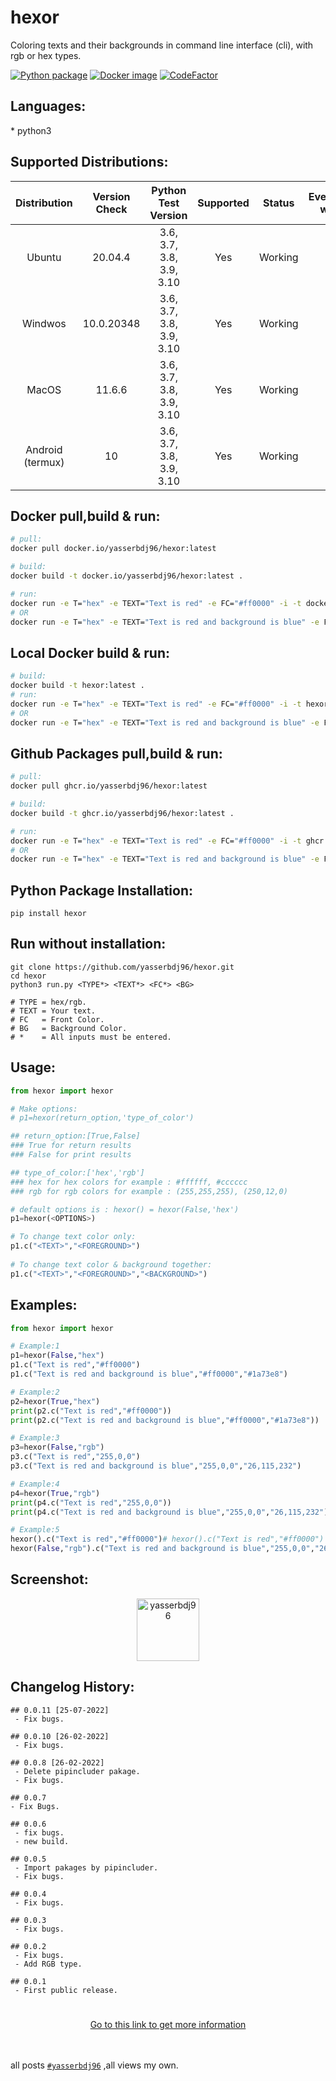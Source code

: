 <h1>hexor</h1>

<p>Coloring texts and their backgrounds in command line interface (cli), with rgb or hex types.</p>

[![Python package](https://github.com/yasserbdj96/hexor/actions/workflows/python-app.yml/badge.svg?branch=main)](https://github.com/yasserbdj96/hexor/actions/workflows/python-app.yml) [![Docker image](https://github.com/yasserbdj96/hexor/actions/workflows/docker-image.yml/badge.svg)](https://github.com/yasserbdj96/hexor/actions/workflows/docker-image.yml) [![CodeFactor](https://www.codefactor.io/repository/github/yasserbdj96/hexor/badge)](https://www.codefactor.io/repository/github/yasserbdj96/hexor)

<h2>Languages:</h2>
* python3

<h2>Supported Distributions:</h2>

| Distribution     | Version Check | Python Test Version       | Supported | Status    | Everything works |
| :--------------: | :-----------: | :-----------------------: | :-------: | :-------: | :--------------: |
| Ubuntu           | 20.04.4       | 3.6, 3.7, 3.8, 3.9, 3.10  | Yes       | Working   | Yes              |
| Windwos          | 10.0.20348    | 3.6, 3.7, 3.8, 3.9, 3.10  | Yes       | Working   | Yes              |
| MacOS            | 11.6.6        | 3.6, 3.7, 3.8, 3.9, 3.10  | Yes       | Working   | Yes              |
| Android (termux) | 10            | 3.6, 3.7, 3.8, 3.9, 3.10  | Yes       | Working   | Yes              |

<h2>Docker pull,build & run:</h2>

```bash
# pull:
docker pull docker.io/yasserbdj96/hexor:latest

# build:
docker build -t docker.io/yasserbdj96/hexor:latest .

# run:
docker run -e T="hex" -e TEXT="Text is red" -e FC="#ff0000" -i -t docker.io/yasserbdj96/hexor:latest
# OR
docker run -e T="hex" -e TEXT="Text is red and background is blue" -e FC="#ff0000" -e BG="1a73e8" -i -t docker.io/yasserbdj96/hexor:latest
```

<h2>Local Docker build & run:</h2>

```bash
# build:
docker build -t hexor:latest .
# run:
docker run -e T="hex" -e TEXT="Text is red" -e FC="#ff0000" -i -t hexor:latest
# OR
docker run -e T="hex" -e TEXT="Text is red and background is blue" -e FC="#ff0000" -e BG="1a73e8" -i -t hexor:latest

```

<h2>Github Packages pull,build & run:</h2>

```bash
# pull:
docker pull ghcr.io/yasserbdj96/hexor:latest

# build:
docker build -t ghcr.io/yasserbdj96/hexor:latest .

# run:
docker run -e T="hex" -e TEXT="Text is red" -e FC="#ff0000" -i -t ghcr.io/yasserbdj96/hexor:latest
# OR
docker run -e T="hex" -e TEXT="Text is red and background is blue" -e FC="#ff0000" -e BG="1a73e8" -i -t ghcr.io/yasserbdj96/hexor:latest
```

<h2>Python Package Installation:</h2>

```
pip install hexor
```

<h2>Run without installation:</h2>

```
git clone https://github.com/yasserbdj96/hexor.git
cd hexor
python3 run.py <TYPE*> <TEXT*> <FC*> <BG>

# TYPE = hex/rgb.
# TEXT = Your text.
# FC   = Front Color.
# BG   = Background Color.
# *    = All inputs must be entered.
```

<h2>Usage:</h2>

```python
from hexor import hexor

# Make options:
# p1=hexor(return_option,'type_of_color')

## return_option:[True,False]
### True for return results
### False for print results

## type_of_color:['hex','rgb']
### hex for hex colors for example : #ffffff, #cccccc
### rgb for rgb colors for example : (255,255,255), (250,12,0)

# default options is : hexor() = hexor(False,'hex')
p1=hexor(<OPTIONS>)

# To change text color only:
p1.c("<TEXT>","<FOREGROUND>")
	
# To change text color & background together:
p1.c("<TEXT>","<FOREGROUND>","<BACKGROUND>")
```

<h2>Examples:</h2>

```python
from hexor import hexor

# Example:1
p1=hexor(False,"hex")
p1.c("Text is red","#ff0000")
p1.c("Text is red and background is blue","#ff0000","#1a73e8")

# Example:2
p2=hexor(True,"hex")
print(p2.c("Text is red","#ff0000"))
print(p2.c("Text is red and background is blue","#ff0000","#1a73e8"))

# Example:3
p3=hexor(False,"rgb")
p3.c("Text is red","255,0,0")
p3.c("Text is red and background is blue","255,0,0","26,115,232")

# Example:4
p4=hexor(True,"rgb")
print(p4.c("Text is red","255,0,0"))
print(p4.c("Text is red and background is blue","255,0,0","26,115,232"))

# Example:5
hexor().c("Text is red","#ff0000")# hexor().c("Text is red","#ff0000")
hexor(False,"rgb").c("Text is red and background is blue","255,0,0","26,115,232")
```

<h2>Screenshot:</h2>

<div align="center">
    <a href="https://raw.githubusercontent.com/yasserbdj96/hexor/main/screenshot/screenshot.png">
        <img alt="yasserbdj96" height="100" src="https://raw.githubusercontent.com/yasserbdj96/hexor/main/screenshot/screenshot.png">
    </a>
</div>

<h2>Changelog History:</h2>

```
## 0.0.11 [25-07-2022]
 - Fix bugs.

## 0.0.10 [26-02-2022]
 - Fix bugs.
 
## 0.0.8 [26-02-2022]
 - Delete pipincluder pakage.
 - Fix bugs.

## 0.0.7
- Fix Bugs.

## 0.0.6
 - fix bugs.
 - new build.
 
## 0.0.5
 - Import pakages by pipincluder.
 - Fix bugs.
 
## 0.0.4
 - Fix bugs.
 
## 0.0.3
 - Fix bugs.
 
## 0.0.2
 - Fix bugs.
 - Add RGB type.
 
## 0.0.1
 - First public release.
```

<h1></h1> 

<div align="center">
    <a href="http://yasserbdj96.github.io/">Go to this link to get more information</a>
    <br>
    <a href="https://github.com/yasserbdj96/hexor" align="center">
        <img align="center"  alt="" src="https://visitor-badge.laobi.icu/badge?page_id=yasserbdj96.hexor">
    </a>
</div>

<br>
<br>

all posts [`#yasserbdj96`](#yasserbdj96) ,all views my own.
